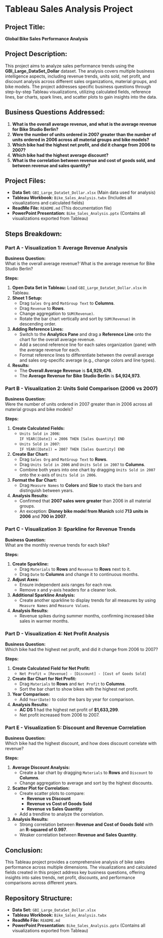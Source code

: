 # **Tableau Sales Analysis Project**

## **Project Title:**  
**Global Bike Sales Performance Analysis**

## **Project Description:**  
This project aims to analyze sales performance trends using the **GBI_Large_DataSet_Dollar** dataset. The analysis covers multiple business intelligence aspects, including revenue trends, units sold, net profit, and discount analysis across different sales organizations, material groups, and bike models. The project addresses specific business questions through step-by-step Tableau visualizations, utilizing calculated fields, reference lines, bar charts, spark lines, and scatter plots to gain insights into the data.

## **Business Questions Addressed:**  
1. **What is the overall average revenue, and what is the average revenue for Bike Studio Berlin?**
2. **Were the number of units ordered in 2007 greater than the number of units ordered in 2006 across all material groups and bike models?**
3. **Which bike had the highest net profit, and did it change from 2006 to 2007?**
4. **Which bike had the highest average discount?**
5. **What is the correlation between revenue and cost of goods sold, and between revenue and sales quantity?**

## **Project Files:**  
- **Data Set:** `GBI_Large_DataSet_Dollar.xlsx` (Main data used for analysis)
- **Tableau Workbook:** `Bike_Sales_Analysis.twbx` (Includes all visualizations and calculated fields)
- **ReadMe File:** `README.md` (This documentation file)
- **PowerPoint Presentation:** `Bike_Sales_Analysis.pptx` (Contains all visualizations exported from Tableau)

## **Steps Breakdown:**  

### **Part A - Visualization 1: Average Revenue Analysis**  
**Business Question:**  
What is the overall average revenue? What is the average revenue for Bike Studio Berlin?

**Steps:**  
1. **Open Data Set in Tableau:** Load `GBI_Large_DataSet_Dollar.xlsx` in Tableau.
2. **Sheet 1 Setup:**  
   - Drag `Sales Org` and `MatGroup Text` to **Columns**.
   - Drag `Revenue` to **Rows**.
   - Change aggregation to `SUM(Revenue)`.
   - Rotate the bar chart vertically and sort by `SUM(Revenue)` in descending order.
3. **Adding Reference Lines:**  
   - Switch to the **Analytics Pane** and drag a **Reference Line** onto the chart for the overall average revenue.
   - Add a second reference line for each sales organization (pane) with the average revenue for each.
   - Format reference lines to differentiate between the overall average and sales org-specific average (e.g., change colors and line types).
4. **Results:**  
   - The **Overall Average Revenue** is **$4,929,476**.
   - The **Average Revenue for Bike Studio Berlin** is **$4,924,973**.

### **Part B - Visualization 2: Units Sold Comparison (2006 vs 2007)**  
**Business Question:**  
Were the number of units ordered in 2007 greater than in 2006 across all material groups and bike models?

**Steps:**  
1. **Create Calculated Fields:**  
   - `Units Sold in 2006`:  
     `IF YEAR([Date]) = 2006 THEN [Sales Quantity] END`
   - `Units Sold in 2007`:  
     `IF YEAR([Date]) = 2007 THEN [Sales Quantity] END`
2. **Create Bar Chart:**  
   - Drag `Sales Org` and `MatGroup Text` to **Rows**.
   - Drag `Units Sold in 2006` and `Units Sold in 2007` to **Columns**.
   - Combine both years into one chart by dragging `Units Sold in 2007` onto the x-axis of `Units Sold in 2006`.
3. **Format the Bar Chart:**  
   - Drag `Measure Names` to **Colors** and **Size** to stack the bars and distinguish between years.
4. **Analysis Results:**  
   - Confirmed that **2007 sales were greater** than 2006 in all material groups.
   - An exception: **Disney bike model from Munich** sold **713 units in 2006** and **700 in 2007**.

### **Part C - Visualization 3: Sparkline for Revenue Trends**  
**Business Question:**  
What are the monthly revenue trends for each bike?

**Steps:**  
1. **Create Sparkline:**  
   - Drag `Materials` to **Rows** and `Revenue` to **Rows** next to it.
   - Drag `Date` to **Columns** and change it to continuous months.
2. **Adjust Axes:**  
   - Ensure independent axis ranges for each row.
   - Remove x and y-axis headers for a cleaner look.
3. **Additional Sparkline Analysis:**  
   - Create another sparkline to display trends for all measures by using `Measure Names` and `Measure Values`.
4. **Analysis Results:**  
   - Revenue spikes during summer months, confirming increased bike sales in warmer months.

### **Part D - Visualization 4: Net Profit Analysis**  
**Business Question:**  
Which bike had the highest net profit, and did it change from 2006 to 2007?

**Steps:**  
1. **Create Calculated Field for Net Profit:**  
   - `Net Profit = [Revenue] - [Discount] - [Cost of Goods Sold]`
2. **Create Bar Chart for Net Profit:**  
   - Drag `Materials` to **Rows** and `Net Profit` to **Columns**.
   - Sort the bar chart to show bikes with the highest net profit.
3. **Year Comparison:**  
   - Add `Year(Date)` to color the bars by year for comparison.
4. **Analysis Results:**  
   - **AC DS 1** had the highest net profit of **$1,633,299**.
   - Net profit increased from 2006 to 2007.

### **Part E - Visualization 5: Discount and Revenue Correlation**  
**Business Question:**  
Which bike had the highest discount, and how does discount correlate with revenue?

**Steps:**  
1. **Average Discount Analysis:**  
   - Create a bar chart by dragging `Materials` to **Rows** and `Discount` to **Columns**.
   - Change aggregation to average and sort by the highest discounts.
2. **Scatter Plot for Correlation:**  
   - Create scatter plots to compare:
     - **Revenue vs Discount**
     - **Revenue vs Cost of Goods Sold**
     - **Revenue vs Sales Quantity**
   - Add a trendline to analyze the correlation.
3. **Analysis Results:**  
   - Strong correlation between **Revenue and Cost of Goods Sold** with an **R-squared of 0.997**.
   - Weaker correlation between **Revenue and Sales Quantity**.

## **Conclusion:**  
This Tableau project provides a comprehensive analysis of bike sales performance across multiple dimensions. The visualizations and calculated fields created in this project address key business questions, offering insights into sales trends, net profit, discounts, and performance comparisons across different years.

## **Repository Structure:**  
- **Data Set:** `GBI_Large_DataSet_Dollar.xlsx`
- **Tableau Workbook:** `Bike_Sales_Analysis.twbx`
- **ReadMe File:** `README.md`
- **PowerPoint Presentation:** `Bike_Sales_Analysis.pptx` (Contains all visualizations exported from Tableau)
